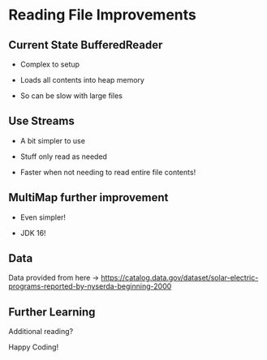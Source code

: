 # Reading File Improvements

## Current State BufferedReader

* Complex to setup

* Loads all contents into heap memory

* So can be slow with large files

## Use Streams

* A bit simpler to use

* Stuff only read as needed

* Faster when not needing to read entire file contents!

## MultiMap further improvement

* Even simpler!

* JDK 16!

## Data

Data provided from here -> https://catalog.data.gov/dataset/solar-electric-programs-reported-by-nyserda-beginning-2000

## Further Learning

Additional reading?

Happy Coding!
